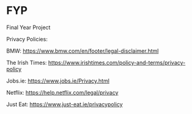 # FYP
Final Year Project

Privacy Policies:

BMW: https://www.bmw.com/en/footer/legal-disclaimer.html

The Irish Times: https://www.irishtimes.com/policy-and-terms/privacy-policy

Jobs.ie: https://www.jobs.ie/Privacy.html

Netflix: https://help.netflix.com/legal/privacy

Just Eat: https://www.just-eat.ie/privacypolicy

